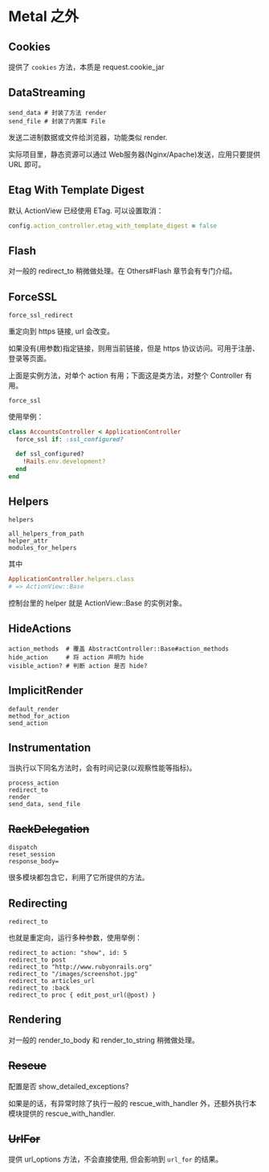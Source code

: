 # Metal 之外

## Cookies

提供了 `cookies` 方法，本质是 request.cookie_jar

## DataStreaming

```
send_data # 封装了方法 render
send_file # 封装了内置库 File
```

发送二进制数据或文件给浏览器，功能类似 render.

实际项目里，静态资源可以通过 Web服务器(Nginx/Apache)发送，应用只要提供 URL 即可。

## Etag With Template Digest

默认 ActionView 已经使用 ETag. 可以设置取消：

```ruby
config.action_controller.etag_with_template_digest = false
```

## Flash

对一般的 redirect_to 稍微做处理。在 Others#Flash 章节会有专门介绍。

## ForceSSL

```
force_ssl_redirect
```

重定向到 https 链接, url 会改变。

如果没有(用参数)指定链接，则用当前链接，但是 https 协议访问。可用于注册、登录等页面。

上面是实例方法，对单个 action 有用；下面这是类方法，对整个 Controller 有用。

```
force_ssl
```

使用举例：

```ruby
class AccountsController < ApplicationController
  force_ssl if: :ssl_configured?

  def ssl_configured?
    !Rails.env.development?
  end
end
```

## Helpers

```
helpers

all_helpers_from_path
helper_attr
modules_for_helpers
```

其中 

```ruby
ApplicationController.helpers.class
# => ActionView::Base
```

控制台里的 helper 就是 ActionView::Base 的实例对象。

## HideActions

```
action_methods  # 覆盖 AbstractController::Base#action_methods
hide_action     # 将 action 声明为 hide
visible_action? # 判断 action 是否 hide?
```

## ImplicitRender

```
default_render
method_for_action
send_action
```

## Instrumentation

当执行以下同名方法时，会有时间记录(以观察性能等指标)。

```
process_action
redirect_to
render
send_data, send_file
```

## ~~RackDelegation~~

```
dispatch
reset_session
response_body=
```

很多模块都包含它，利用了它所提供的方法。

## Redirecting

```
redirect_to
```

也就是重定向，运行多种参数，使用举例：

```
redirect_to action: "show", id: 5
redirect_to post
redirect_to "http://www.rubyonrails.org"
redirect_to "/images/screenshot.jpg"
redirect_to articles_url
redirect_to :back
redirect_to proc { edit_post_url(@post) }
```

## Rendering

对一般的 render_to_body 和 render_to_string 稍微做处理。

## ~~Rescue~~

配置是否 show_detailed_exceptions?

如果是的话，有异常时除了执行一般的 rescue_with_handler 外，还额外执行本模块提供的 rescue_with_handler.

## ~~UrlFor~~

提供 url_options 方法，不会直接使用, 但会影响到 `url_for` 的结果。
